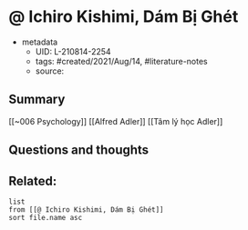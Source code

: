 # @ Ichiro Kishimi, Dám Bị Ghét


- metadata
	- UID: L-210814-2254
	- tags: #created/2021/Aug/14, #literature-notes 
	- source: 

## Summary
[[~006 Psychology]]
[[Alfred Adler]]
[[Tâm lý học Adler]]

## Questions and thoughts


## Related:
```dataview
list
from [[@ Ichiro Kishimi, Dám Bị Ghét]]
sort file.name asc
```
